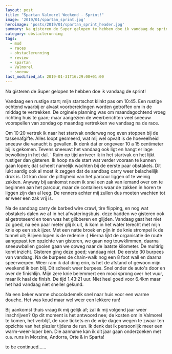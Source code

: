 ```yaml
---
layout: post
title: "Spartan Valmorel Weekend - Sprint!"
image: '2019/01/spartan_sprint.jpg'
heroimage: 'posts/2019/01/spartan_sprint_header.jpg'
summary: Na gisteren de Super gelopen te hebben doe ik vandaag de sprint!
category: obstaclerunning
tags:
  - mud
  - races
  - obstaclerunning
  - review
  - spartan
  - Valmorel
  - sneeuw
last_modified_at: 2019-01-31T16:29:00+01:00
---
```

Na gisteren de Super gelopen te hebben doe ik vandaag de sprint!

Vandaag een rustige start; mijn startschot klinkt pas om 10:45. Een rustige ochtend waarbij er alvast voorbereidingen worden getroffen om in de middag te vertrekken. De orginele planning was om maandagochtend vroeg richting huis te gaan; maar aangezien de weerberichten veel sneeuw voorspellen van zondag op maandag vertrekken we vandaag na de race.

Om 10:20 vertrek ik naar het startvak onderweg nog even stoppen bij de tassenafgifte. Alles loopt gesmeerd, wat mij wel opvalt is de hoeveelheid sneeuw die vanacht is gevallen. Ik denk dat er ongeveer 10 a 15 centimeter bij is gekomen. Tevens sneeuwt het vandaag ook ligt en hangt er lage bewolking in het dal.
`
Ruim op tijd arriveer ik in het startvak en het lijkt rustiger dan gisteren. Ik hoop na de start wat verder vooraan te kunnen gaan lopen; dat scheelt namelijk wachten bij de eerste paar obstakels. Dit lukt aardig ook al moet ik zeggen dat de sandbag carry weer belacheliljk druk is. Dit kan door de pittigheid van het parcour liggen of te weinig zakken. Anyway bij aankomst neem ik snel een zak van iemand over om te beginnen aan het parcour, maar de containers waar de zakken in horen te liggen zijn dan al leeg. De renners achter mij zullen dus moeten wachten tot er weer een zak vrij is.

Na de sandbag carry de barbed wire crawl, tire flipping, en nog wat obstakels dalen we af in het afwateringsbuis. deze hadden we gisteren ook al getrotseerd en toen was het glibberen en glijden. Vandaag gaat het niet zo goed, na een paar meter glij ik uit, ik kom in het water terecht met mijn knie op een stuk ijzer. Met een natte broek en pijn in de knie strompel ik de tunnel uit; Blijven lopen is de redemie :) Hierna lijkt de organisatie de route aangepast ten opzichte van gisteren, we gaan nog touwklimmen, daarna sneeuwballen gooien gaan we opweg naar de laatste kilometer. De multirig komt inzicht. Gisteren ging deze goed; vandaag niet. De eerste 30 burpees van vandaag. Na de burpees de chain-walk nog een 8 foot wall en daarna speerwerpen. Weer ram ik dat ding erin, is het de afstand of gewoon mijn weekend ik ben blij. Dit scheelt weer burpees. Snel onder de auto's door en over de finishlijn. Mijn zere knie belemmert een mooi sprong over het vuur, maar ik haal de finish. De tijd 1.43:21  uur. Niet heel goed voor 6.4km maar het had vandaag niet sneller gekund.

Na een beker warme chocolademelk snel naar huis voor een warme douche. Het was koud maar wel weer een lekkere run! 

Bij aankomst thuis vraag ik mij gelijk af; zal ik mij volgend jaar weer inschrijven? Op dit moment is het antwoord nee; de kosten om in Valmorel te komen, het verblijf, de race tickets en de vrije dagen wegen te zwaar ten opzichte van het plezier tijdens de run. Ik denk dat ik persoonlijk meer een warm-weer-loper ben. Die aanname kan ik dit jaar gaan onderzoeken met o.a. runs in Morzine, Andorra, Orte & in Sparta!

to be continued......